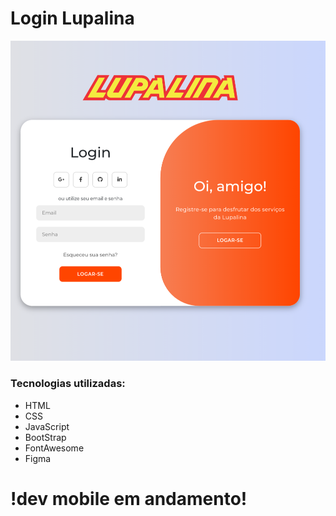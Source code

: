 <H1>Login Lupalina</H1>
<img src="./Screenshot_20240801-192034.png" />
<h3>Tecnologias utilizadas: </h3>
<ul>
  <li>HTML</li>
  <li>CSS</li>
  <li>JavaScript</li>
  <li>BootStrap</li>
  <li>FontAwesome</li>
  <li>Figma</li>
</ul>
<h1>!dev mobile em andamento!</h1>

